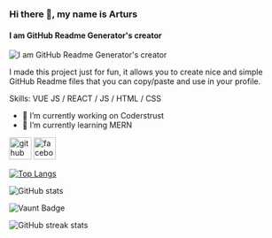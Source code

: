### Hi there 👋, my name is Arturs
#### I am GitHub Readme Generator's creator
![I am GitHub Readme Generator's creator](https://www.synergisticit.com/mern-stack-training-in-phoenix/)

I made this project just for fun, it allows you to create nice and simple GitHub Readme files that you can copy/paste and use in your profile.

Skills: VUE JS / REACT / JS / HTML / CSS

- 🔭 I’m currently working on Coderstrust 
- 🌱 I’m currently learning MERN 


[<img src='https://cdn.jsdelivr.net/npm/simple-icons@3.0.1/icons/github.svg' alt='github' height='40'>](https://github.com/nay22434)  [<img src='https://cdn.jsdelivr.net/npm/simple-icons@3.0.1/icons/facebook.svg' alt='facebook' height='40'>](https://www.facebook.com/https://www.facebook.com/muhammad.nayeem.940098)  

[![Top Langs](https://github-readme-stats.vercel.app/api/top-langs/?username=nay22434)](https://github.com/anuraghazra/github-readme-stats)

![GitHub stats](https://github-readme-stats.vercel.app/api?username=nay22434&show_icons=true)  

![Vaunt Badge](https://api.vaunt.dev/v1/github/entities/nay22434/contributions?format=svg&private=false)  

![GitHub streak stats](https://streak-stats.demolab.com/?user=nay22434)  

